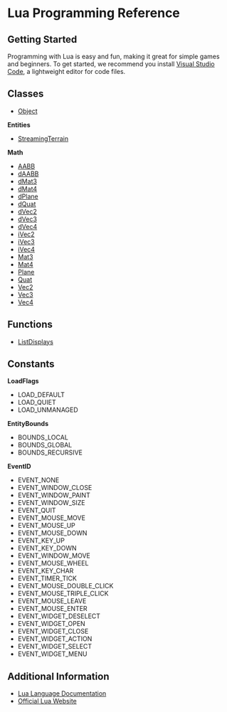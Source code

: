 # Lua Programming Reference

## Getting Started
Programming with Lua is easy and fun, making it great for simple games and beginners. To get started, we recommend you install [Visual Studio Code](https://code.visualstudio.com/download), a lightweight editor for code files.

## Classes
* [Object](Object/README.md)

**Entities**
* [StreamingTerrain](StreamingTerrain/README.md)

**Math**
* [AABB]()
* [dAABB]()
* [dMat3]()
* [dMat4]()
* [dPlane]()
* [dQuat]()
* [dVec2]()
* [dVec3]()
* [dVec4]()
* [iVec2]()
* [iVec3]()
* [iVec4]()
* [Mat3]()
* [Mat4]()
* [Plane]()
* [Quat]()
* [Vec2]()
* [Vec3]()
* [Vec4]()

## Functions
* [ListDisplays](Functions/ListDisplays.md)

## Constants
**LoadFlags**
* LOAD_DEFAULT
* LOAD_QUIET
* LOAD_UNMANAGED

**EntityBounds**
* BOUNDS_LOCAL
* BOUNDS_GLOBAL
* BOUNDS_RECURSIVE

**EventID**
* EVENT_NONE
* EVENT_WINDOW_CLOSE
* EVENT_WINDOW_PAINT
* EVENT_WINDOW_SIZE
* EVENT_QUIT
* EVENT_MOUSE_MOVE
* EVENT_MOUSE_UP
* EVENT_MOUSE_DOWN
* EVENT_KEY_UP
* EVENT_KEY_DOWN
* EVENT_WINDOW_MOVE
* EVENT_MOUSE_WHEEL
* EVENT_KEY_CHAR
* EVENT_TIMER_TICK
* EVENT_MOUSE_DOUBLE_CLICK
* EVENT_MOUSE_TRIPLE_CLICK
* EVENT_MOUSE_LEAVE
* EVENT_MOUSE_ENTER
* EVENT_WIDGET_DESELECT
* EVENT_WIDGET_OPEN
* EVENT_WIDGET_CLOSE
* EVENT_WIDGET_ACTION
* EVENT_WIDGET_SELECT
* EVENT_WIDGET_MENU

## Additional Information
* [Lua Language Documentation](https://www.lua.org/docs.html)
* [Official Lua Website](https://www.lua.org)
